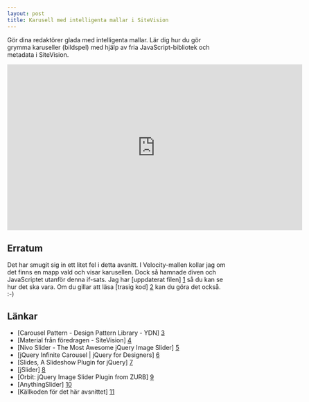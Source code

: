 ```yaml
---
layout: post
title: Karusell med intelligenta mallar i SiteVision
---
```


Gör dina redaktörer glada med intelligenta mallar. Lär dig hur du gör grymma karuseller (bildspel) med hjälp av fria JavaScript-bibliotek och metadata i SiteVision.

<div class="video-wrapper"><iframe src="http://player.vimeo.com/video/18849293?title=0&amp;byline=0&amp;portrait=0" width="681" height="383" frameborder="0"></iframe></div>

## Erratum

Det har smugit sig in ett litet fel i detta avsnitt. I Velocity-mallen kollar jag om det finns en mapp vald och visar karusellen. Dock så hamnade diven och JavaScriptet utanför denna if-sats. Jag har [uppdaterat filen] [1] så du kan se hur det ska vara. Om du gillar att läsa [trasig kod] [2] kan du göra det också. :-)


## Länkar

* [Carousel Pattern - Design Pattern Library - YDN] [3]
* [Material från föredragen - SiteVision] [4]
* [Nivo Slider - The Most Awesome jQuery Image Slider] [5]
* [jQuery Infinite Carousel \| jQuery for Designers] [6]
* [Slides, A Slideshow Plugin for jQuery] [7]
* [jSlider] [8]
* [Orbit: jQuery Image Slider Plugin from ZURB] [9]
* [AnythingSlider] [10]
* [Källkoden för det här avsnittet] [11]

[1]: https://github.com/svendahlstrand/sitevision-episodes/blob/master/002-carousel/velocity.vm
[2]: https://github.com/svendahlstrand/sitevision-episodes/blob/e045f5891af1a94d41512adfa1d1a3f46ea7f598/002-carousel/velocity.vm
[3]: http://developer.yahoo.com/ypatterns/selection/carousel.html
[4]: http://web.archive.org/web/20100713182545/http://www.sitevision.se/Aktuellt/SiteVisiondagarna-2010/Material-fran-foredragen.html
[5]: http://nivo.dev7studios.com
[6]: https://code.google.com/p/jquery-infinite-carousel
[7]: http://slidesjs.com/
[8]: https://github.com/egorkhmelev/jslider
[9]: http://www.zurb.com/playground/orbit-jquery-image-slider
[10]: http://css-tricks.github.io/AnythingSlider
[11]: https://github.com/svendahlstrand/sitevision-episodes/tree/master/002-carousel
